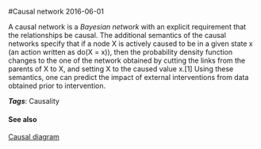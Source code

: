 
#Causal network
2016-06-01

A causal network is a *Bayesian network* with an explicit requirement that the relationships be causal. The additional semantics of the causal networks specify that if a node X is actively caused to be in a given state x (an action written as do(X = x)), then the probability density function changes to the one of the network obtained by cutting the links from the parents of X to X, and setting X to the caused value x.[1] Using these semantics, one can predict the impact of external interventions from data obtained prior to intervention.

***Tags***: Causality

#### See also
[Causal diagram](/causal_diagram)

